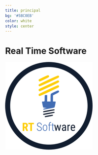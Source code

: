 ```yaml
---
title: principal
bg: '#5BC0EB'
color: white
style: center
---
```


# **Real Time Software**

<div>
<img class="scale-with-grid"   src="../company/logo/RTSoft_web_logo.png" alt="Comedy Magician" title="Comedy Magician" />
</div>

